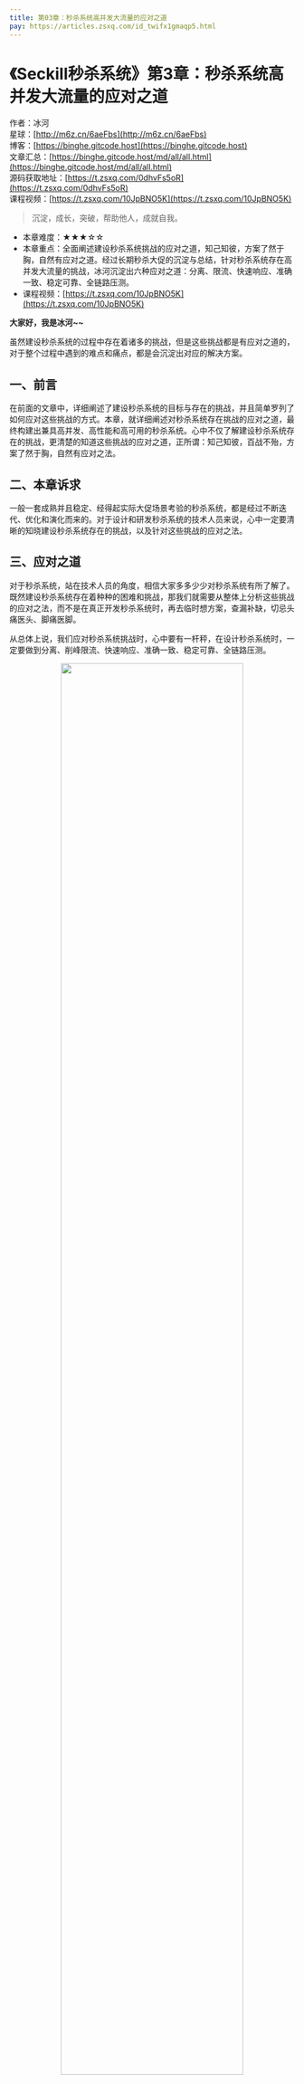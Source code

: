 ```yaml
---
title: 第03章：秒杀系统高并发大流量的应对之道
pay: https://articles.zsxq.com/id_twifx1gmaqp5.html
---
```


# 《Seckill秒杀系统》第3章：秒杀系统高并发大流量的应对之道

作者：冰河
<br/>星球：[http://m6z.cn/6aeFbs](http://m6z.cn/6aeFbs)
<br/>博客：[https://binghe.gitcode.host](https://binghe.gitcode.host)
<br/>文章汇总：[https://binghe.gitcode.host/md/all/all.html](https://binghe.gitcode.host/md/all/all.html)
<br/>源码获取地址：[https://t.zsxq.com/0dhvFs5oR](https://t.zsxq.com/0dhvFs5oR)
<br/>课程视频：[https://t.zsxq.com/10JpBNO5K](https://t.zsxq.com/10JpBNO5K)

> 沉淀，成长，突破，帮助他人，成就自我。

* 本章难度：★★★☆☆
* 本章重点：全面阐述建设秒杀系统挑战的应对之道，知己知彼，方案了然于胸，自然有应对之道。经过长期秒杀大促的沉淀与总结，针对秒杀系统存在高并发大流量的挑战，冰河沉淀出六种应对之道：分离、限流、快速响应、准确一致、稳定可靠、全链路压测。
* 课程视频：[https://t.zsxq.com/10JpBNO5K](https://t.zsxq.com/10JpBNO5K)

**大家好，我是冰河~~**

虽然建设秒杀系统的过程中存在着诸多的挑战，但是这些挑战都是有应对之道的，对于整个过程中遇到的难点和痛点，都是会沉淀出对应的解决方案。

## 一、前言

在前面的文章中，详细阐述了建设秒杀系统的目标与存在的挑战，并且简单罗列了如何应对这些挑战的方式。本章，就详细阐述对秒杀系统存在挑战的应对之道，最终构建出兼具高并发、高性能和高可用的秒杀系统。心中不仅了解建设秒杀系统存在的挑战，更清楚的知道这些挑战的应对之道，正所谓：知己知彼，百战不殆，方案了然于胸，自然有应对之法。

## 二、本章诉求

一般一套成熟并且稳定、经得起实际大促场景考验的秒杀系统，都是经过不断迭代、优化和演化而来的。对于设计和研发秒杀系统的技术人员来说，心中一定要清晰的知晓建设秒杀系统存在的挑战，以及针对这些挑战的应对之法。

## 三、应对之道

对于秒杀系统，站在技术人员的角度，相信大家多多少少对秒杀系统有所了解了。既然建设秒杀系统存在着种种的困难和挑战，那我们就需要从整体上分析这些挑战的应对之法，而不是在真正开发秒杀系统时，再去临时想方案，查漏补缺，切忌头痛医头、脚痛医脚。

从总体上说，我们应对秒杀系统挑战时，心中要有一杆秤，在设计秒杀系统时，一定要做到分离、削峰限流、快速响应、准确一致、稳定可靠、全链路压测。

<div align="center">
    <img src="https://binghe.gitcode.host/images/project/seckill/scekill-2023-05-05-001.png?raw=true" width="80%">
    <br/>
</div>

接下来，就针对每种应对之道进行详细的阐述。

## 四、分离之道

分离之道中，重点在于一个“**分**”字，主要包括：前后端资源分离、接口分离，数据分离、业务分离、系统分离、流量分离。

<div align="center">
    <img src="https://binghe.gitcode.host/images/project/seckill/scekill-2023-05-05-002.png?raw=true" width="80%">
    <br/>
</div>


### 4.1 资源分离

资源分离，主要指的是前后端的资源分离。目前，除了一些非常老旧的系统之外，一般在开发互联网项目过程中，都会采用前后端分离的架构模式，这也是比较普遍的做法。在秒杀系统中，将前端资源分离出来，部署时可以直接推送到CDN服务器，CDN服务器全国各地都有，用户在访问系统时，可以从就近的CDN服务器上拉取对应的资源，能够极大的增强系统的性能。

### 4.2 接口分离

接口分离包含两个方面：一个是秒杀接口与其他接口分离，一个是高频访问接口与低频访问接口分离。

对于秒杀系统的接口来说，在设计上一定要与其他的接口进行分离，不要让秒杀系统的接口与其他业务的接口互相关联引用，避免秒杀系统的瞬时高并发流量对其他接口造成影响。

就秒杀系统而言，并不是每个接口的访问频次都一样，一本情况下，商品详情页、结算页和秒杀下单接口的访问频次要远远大于支付接口的访问频次。在设计上一定要将这些接口进行区分隔离，对高频访问的接口进行单独的性能优化。

## 查看完整文章

加入[冰河技术](http://m6z.cn/6aeFbs)知识星球，解锁完整技术文章与完整代码